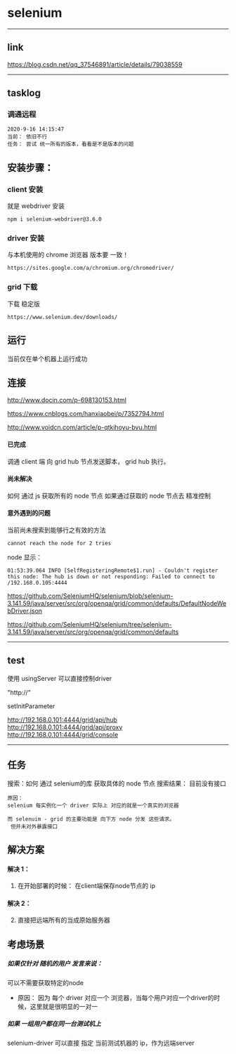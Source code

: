 # selenium

---

## link

https://blog.csdn.net/qq_37546891/article/details/79038559

---

## tasklog

### 调通远程

```
2020-9-16 14:15:47
当前： 依旧不行
任务： 尝试 统一所有的版本，看看是不是版本的问题
```

## 安装步骤：

### client 安装

就是 webdriver 安装

```
npm i selenium-webdriver@3.6.0
```

### driver 安装

与本机使用的 chrome 浏览器 版本要 一致！

```
https://sites.google.com/a/chromium.org/chromedriver/
```

### grid 下载

下载 稳定版

```
https://www.selenium.dev/downloads/
```

## 运行

当前仅在单个机器上运行成功

## 连接

http://www.docin.com/p-698130153.html

https://www.cnblogs.com/hanxiaobei/p/7352794.html

http://www.voidcn.com/article/p-qtkihoyu-bvu.html

#### 已完成

调通 client 端 向 grid hub 节点发送脚本， grid hub 执行。

#### 尚未解决

如何 通过 js 获取所有的 node 节点
如果通过获取的 node 节点去 精准控制

#### 意外遇到的问题

当前尚未搜索到能够行之有效的方法

```
cannot reach the node for 2 tries
```

node 显示：

```
01:53:39.064 INFO [SelfRegisteringRemote$1.run] - Couldn't register this node: The hub is down or not responding: Failed to connect to /192.168.0.105:4444
```

https://github.com/SeleniumHQ/selenium/blob/selenium-3.141.59/java/server/src/org/openqa/grid/common/defaults/DefaultNodeWebDriver.json

https://github.com/SeleniumHQ/selenium/tree/selenium-3.141.59/java/server/src/org/openqa/grid/common/defaults


---
##  test
使用 usingServer 可以直接控制driver


"http://"

setInitParameter


http://192.168.0.101:4444/grid/api/hub
http://192.168.0.101:4444/grid/api/proxy
http://192.168.0.101:4444/grid/console



---
## 任务
搜索：如何 通过 selenium的库 获取具体的 node 节点
搜索结果： 目前没有接口
```
原因：
selenium 每实例化一个 driver 实际上 对应的就是一个真实的浏览器

而 selenuim - grid 的主要功能是 向下方 node 分发 这些请求。
 但并未对外暴露接口
```

## 解决方案
#### 解决 1：
 1. 在开始部署的时候： 在client端保存node节点的 ip

#### 解决 2：
 2. 直接把远端所有的当成原始服务器


## 考虑场景
##### 如果仅针对  **随机的用户** 发言来说：
可以不需要获取特定的node

* 原因： 因为 每个 driver 对应一个 浏览器，当每个用户对应一个driver的时候，这里就是很明显的一对一

##### 如果 一组用户都在同一台测试机上
selenium-driver 可以直接 指定  当前测试机器的 ip，作为远端server

